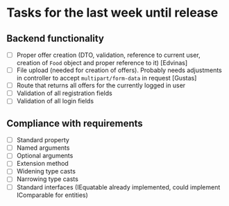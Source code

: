 # Tasks for the last week until release

## Backend functionality

- [ ] Proper offer creation (DTO, validation, reference to current user, creation of `Food` object and proper reference to it) \[Edvinas]
- [ ] File upload (needed for creation of offers). Probably needs adjustments in controller to accept `multipart/form-data` in request \[Gustas]
- [ ] Route that returns all offers for the currently logged in user
- [ ] Validation of all registration fields
- [ ] Validation of all login fields

## Compliance with requirements

- [ ] Standard property
- [ ] Named arguments
- [ ] Optional arguments
- [ ] Extension method
- [ ] Widening type casts
- [ ] Narrowing type casts
- [ ] Standard interfaces (IEquatable already implemented, could implement IComparable for entities)
